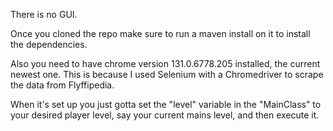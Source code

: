 There is no GUI.

Once you cloned the repo make sure to run a maven install on it to install the dependencies.

Also you need to have chrome version 131.0.6778.205 installed, the current newest one.
This is because I used Selenium with a Chromedriver to scrape the data from Flyffipedia.

When it's set up you just gotta set the "level" variable in the "MainClass" to your desired player level, say your current mains level, and then execute it.
